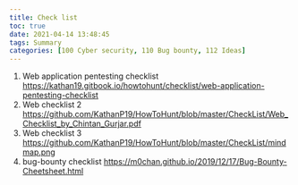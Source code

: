 ```yaml
---
title: Check list
toc: true
date: 2021-04-14 13:48:45
tags: Summary
categories: [100 Cyber security, 110 Bug bounty, 112 Ideas]
---
```



1. Web application pentesting checklist
https://kathan19.gitbook.io/howtohunt/checklist/web-application-pentesting-checklist
1. Web checklist 2
https://github.com/KathanP19/HowToHunt/blob/master/CheckList/Web_Checklist_by_Chintan_Gurjar.pdf
1. Web checklist 3
https://github.com/KathanP19/HowToHunt/blob/master/CheckList/mindmap.png
1. bug-bounty checklist
https://m0chan.github.io/2019/12/17/Bug-Bounty-Cheetsheet.html
